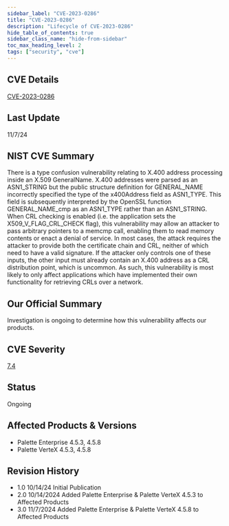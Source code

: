 ```yaml
---
sidebar_label: "CVE-2023-0286"
title: "CVE-2023-0286"
description: "Lifecycle of CVE-2023-0286"
hide_table_of_contents: true
sidebar_class_name: "hide-from-sidebar"
toc_max_heading_level: 2
tags: ["security", "cve"]
---
```


## CVE Details

[CVE-2023-0286](https://nvd.nist.gov/vuln/detail/CVE-2023-0286)

## Last Update

11/7/24

## NIST CVE Summary

There is a type confusion vulnerability relating to X.400 address processing inside an X.509 GeneralName. X.400
addresses were parsed as an ASN1_STRING but the public structure definition for GENERAL_NAME incorrectly specified the
type of the x400Address field as ASN1_TYPE. This field is subsequently interpreted by the OpenSSL function
GENERAL_NAME_cmp as an ASN1_TYPE rather than an ASN1_STRING. When CRL checking is enabled (i.e. the application sets the
X509_V_FLAG_CRL_CHECK flag), this vulnerability may allow an attacker to pass arbitrary pointers to a memcmp call,
enabling them to read memory contents or enact a denial of service. In most cases, the attack requires the attacker to
provide both the certificate chain and CRL, neither of which need to have a valid signature. If the attacker only
controls one of these inputs, the other input must already contain an X.400 address as a CRL distribution point, which
is uncommon. As such, this vulnerability is most likely to only affect applications which have implemented their own
functionality for retrieving CRLs over a network.

## Our Official Summary

Investigation is ongoing to determine how this vulnerability affects our products.

## CVE Severity

[7.4](https://nvd.nist.gov/vuln/detail/CVE-2023-0286)

## Status

Ongoing

## Affected Products & Versions

- Palette Enterprise 4.5.3, 4.5.8
- Palette VerteX 4.5.3, 4.5.8

## Revision History

- 1.0 10/14/24 Initial Publication
- 2.0 10/14/2024 Added Palette Enterprise & Palette VerteX 4.5.3 to Affected Products
- 3.0 11/7/2024 Added Palette Enterprise & Palette VerteX 4.5.8 to Affected Products

